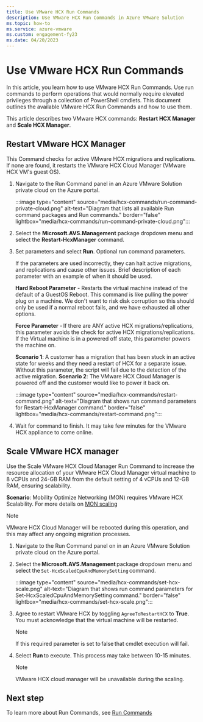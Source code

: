 ```yaml
---
title: Use VMware HCX Run Commands 
description: Use VMware HCX Run Commands in Azure VMware Solution
ms.topic: how-to
ms.service: azure-vmware
ms.custom: engagement-fy23
ms.date: 04/20/2023
---
```


# Use VMware HCX Run Commands
In this article, you learn how to use VMware HCX Run Commands. Use run commands to perform operations that would normally require elevated privileges through a collection of PowerShell cmdlets. This document outlines the available VMware HCX Run Commands and how to use them. 

This article describes two VMware HCX commands: **Restart HCX Manager** and **Scale HCX Manager**. 

## Restart VMware HCX Manager 

This Command checks for active VMware HCX migrations and replications. If none are found, it restarts the VMware HCX Cloud Manager (VMware HCX VM's guest OS). 

1. Navigate to the Run Command panel in an Azure VMware Solution private cloud on the Azure portal.

   :::image type="content" source="media/hcx-commands/run-command-private-cloud.png" alt-text="Diagram that  lists all available Run command packages and Run commands." border="false" lightbox="media/hcx-commands/run-command-private-cloud.png":::        
   
1. Select the **Microsoft.AVS.Management** package dropdown menu and select the **Restart-HcxManager** command. 
1. Set parameters and select **Run**. 
Optional run command parameters.   

    If the parameters are used incorrectly, they can halt active migrations, and replications and cause other issues. Brief description of each parameter with an example of when it should be used.  
    
    **Hard Reboot Parameter** - Restarts the virtual machine instead of the default of a GuestOS Reboot. This command is like pulling the power plug on a machine. We don't want to risk disk corruption so this should only be used if a normal reboot fails, and we have exhausted all other options.  
    
    **Force Parameter** - If there are ANY active HCX migrations/replications, this parameter avoids the check for active HCX migrations/replications. If the Virtual machine is in a powered off state, this parameter powers the machine on.  

    **Scenario 1**: A customer has a migration that has been stuck in an active state for weeks and they need a restart of HCX for a separate issue. Without this parameter, the script will fail due to the detection of the active migration. 
    **Scenario 2**: The VMware HCX Cloud Manager is powered off and the customer would like to power it back on.

    :::image type="content" source="media/hcx-commands/restart-command.png" alt-text="Diagram that shows run command parameters for Restart-HcxManager command." border="false" lightbox="media/hcx-commands/restart-command.png":::   

1. Wait for command to finish. It may take few minutes for the VMware HCX appliance to come online. 

## Scale VMware HCX manager  
Use the Scale VMware HCX Cloud Manager Run Command to increase the resource allocation of your VMware HCX Cloud Manager virtual machine to 8 vCPUs and 24-GB RAM from the default setting of 4 vCPUs and 12-GB RAM, ensuring scalability. 

**Scenario**: Mobility Optimize Networking (MON) requires VMware HCX Scalability. For more details on [MON scaling](https://kb.vmware.com/s/article/88401)  

>[!NOTE] 
> VMware HCX Cloud Manager will be rebooted during this operation, and this may affect any ongoing migration processes. 

1. Navigate to the Run Command panel on in an Azure VMware Solution private cloud on the Azure portal. 

1. Select the **Microsoft.AVS.Management** package dropdown menu and select the ``Set-HcxScaledCpuAndMemorySetting`` command.
 
    :::image type="content" source="media/hcx-commands/set-hcx-scale.png" alt-text="Diagram that shows run command parameters for Set-HcxScaledCpuAndMemorySetting command." border="false" lightbox="media/hcx-commands/set-hcx-scale.png"::: 
 
1. Agree to restart VMware HCX by toggling ``AgreeToRestartHCX`` to **True**. 
    You must acknowledge that the virtual machine will be restarted.  
    
     
    >[!NOTE]
    > If this required parameter is set to false that cmdlet execution will fail. 

1. Select **Run** to execute.
    This process may take between 10-15 minutes.  
   
    >[!NOTE]
    > VMware HCX cloud manager will be unavailable during the scaling. 

 ## Next step
To learn more about Run Commands, see [Run Commands](concepts-run-command.md)
